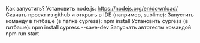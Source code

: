 Как запустить?
Установить node.js: https://nodejs.org/en/download/
Скачать проект из github и открыть в IDE (например, sublime):
Запустить команду в гитбаше (в папке cypress): npm install
Установить cypress (в гитбаше): npm install cypress --save-dev
Запускать автотесты командой npm run start
